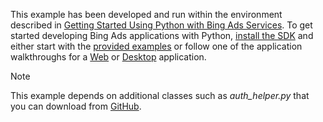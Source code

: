 This example has been developed and run within the environment described in [Getting Started Using Python with Bing Ads Services](../Topic/Getting%20Started%20Using%20Python%20with%20Bing%20Ads%20Services.md). To get started developing Bing Ads applications with Python, [install the SDK](../Topic/Getting%20Started%20Using%20Python%20with%20Bing%20Ads%20Services.md#installation) and either start with the [provided examples](http://go.microsoft.com/fwlink/?LinkId=529184) or follow one of the application walkthroughs for a [Web](../Topic/Walkthrough:%20Bing%20Ads%20Web%20Application%20in%20Python.md) or [Desktop](../Topic/Walkthrough:%20Bing%20Ads%20Desktop%20Application%20in%20Python.md) application.

> [!NOTE]
> This example depends on additional classes such as *auth_helper.py* that you can download from [GitHub](http://go.microsoft.com/fwlink/?LinkId=529184).